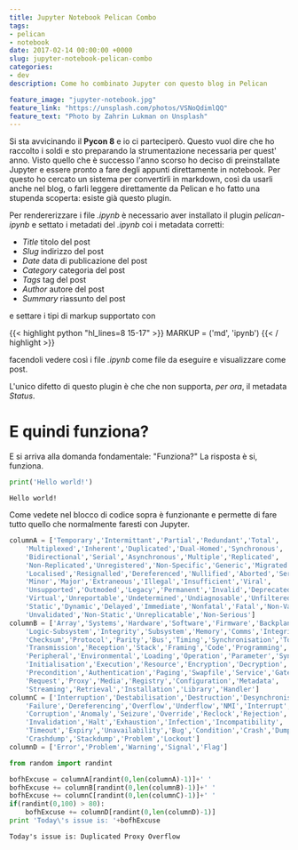 ```yaml
---
title: Jupyter Notebook Pelican Combo
tags:
- pelican
- notebook
date: 2017-02-14 00:00:00 +0000
slug: jupyter-notebook-pelican-combo
categories:
- dev
description: Come ho combinato Jupyter con questo blog in Pelican

feature_image: "jupyter-notebook.jpg"
feature_link: "https://unsplash.com/photos/VSNoQdimlQQ"
feature_text: "Photo by Zahrin Lukman on Unsplash"
---
```


Si sta avvicinando il **Pycon 8** e io ci parteciperò. Questo vuol dire che ho raccolto i soldi e sto preparando la strumentazione necessaria per quest' anno.
Visto quello che è successo l'anno scorso ho deciso di preinstallate Jupyter e essere pronto a fare degli appunti direttamente in notebook. Per questo ho cercato un sistema per convertirli in markdown, così da usarli anche nel blog, o farli leggere direttamente da Pelican e ho fatto una stupenda scoperta: esiste già questo plugin.
<!--more-->

Per rendererizzare i file _.ipynb_ è necessario aver installato il plugin _pelican-ipynb_ e settato i metadati del _.ipynb_ coi i metadata corretti:

* _Title_ titolo del post
* _Slug_ indirizzo del post
* _Date_ data di publicazione del post
* _Category_ categoria del post
* _Tags_ tag del post
* _Author_ autore del post
* _Summary_ riassunto del post

e settare i tipi di markup supportato con

{{< highlight python "hl_lines=8 15-17" >}}
MARKUP = ('md', 'ipynb')
{{< / highlight >}}


facendoli vedere così i file _.ipynb_ come file da eseguire e visualizzare come post.

L'unico difetto di questo plugin è che che non supporta, _per ora_, il metadata _Status_.

# E quindi funziona?
E si arriva alla domanda fondamentale: "Funziona?" La risposta è si, funziona.


```python
print('Hello world!')
```

    Hello world!


Come vedete nel blocco di codice sopra è funzionante e permette di fare tutto quello che normalmente faresti con Jupyter.


```python
columnA = ['Temporary','Intermittant','Partial','Redundant','Total',
	'Multiplexed','Inherent','Duplicated','Dual-Homed','Synchronous',
	'Bidirectional','Serial','Asynchronous','Multiple','Replicated',
	'Non-Replicated','Unregistered','Non-Specific','Generic','Migrated',
	'Localised','Resignalled','Dereferenced','Nullified','Aborted','Serious',
	'Minor','Major','Extraneous','Illegal','Insufficient','Viral',
	'Unsupported','Outmoded','Legacy','Permanent','Invalid','Deprecated',
	'Virtual','Unreportable','Undetermined','Undiagnosable','Unfiltered',
	'Static','Dynamic','Delayed','Immediate','Nonfatal','Fatal','Non-Valid',
	'Unvalidated','Non-Static','Unreplicatable','Non-Serious']
columnB = ['Array','Systems','Hardware','Software','Firmware','Backplane',
	'Logic-Subsystem','Integrity','Subsystem','Memory','Comms','Integrity',
	'Checksum','Protocol','Parity','Bus','Timing','Synchronisation','Topology',
	'Transmission','Reception','Stack','Framing','Code','Programming',
	'Peripheral','Environmental','Loading','Operation','Parameter','Syntax',
	'Initialisation','Execution','Resource','Encryption','Decryption','File',
	'Precondition','Authentication','Paging','Swapfile','Service','Gateway',
	'Request','Proxy','Media','Registry','Configuration','Metadata',
	'Streaming','Retrieval','Installation','Library','Handler']
columnC = ['Interruption','Destabilisation','Destruction','Desynchronisation',
	'Failure','Dereferencing','Overflow','Underflow','NMI','Interrupt',
	'Corruption','Anomaly','Seizure','Override','Reclock','Rejection',
	'Invalidation','Halt','Exhaustion','Infection','Incompatibility',
	'Timeout','Expiry','Unavailability','Bug','Condition','Crash','Dump',
	'Crashdump','Stackdump','Problem','Lockout']
columnD = ['Error','Problem','Warning','Signal','Flag']
```


```python
from random import randint

bofhExcuse = columnA[randint(0,len(columnA)-1)]+' '
bofhExcuse += columnB[randint(0,len(columnB)-1)]+' '
bofhExcuse += columnC[randint(0,len(columnC)-1)]+' '
if(randint(0,100) > 80):
	bofhExcuse += columnD[randint(0,len(columnD)-1)]
print 'Today\'s issue is: '+bofhExcuse
```

    Today's issue is: Duplicated Proxy Overflow

